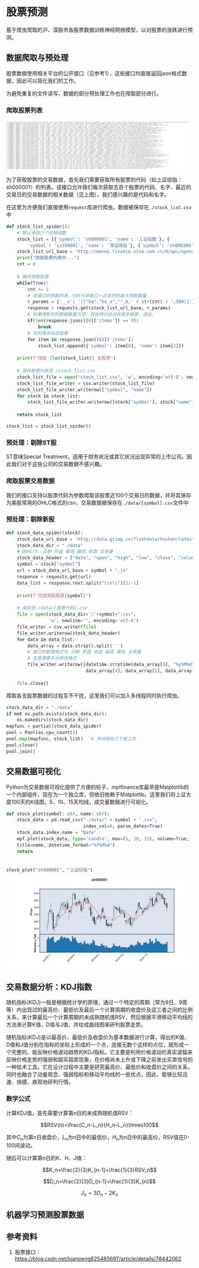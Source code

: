 # 股票预测

基于爬虫爬取的沪、深股市各股票数据训练神经网络模型，以对股票的涨跌进行预测。

## 数据爬取与预处理

股票数据使用相关平台的公开接口（见参考1），这些接口均直接返回json格式数据，因此可以简化我们的工作。

为避免重复的文件读写，数据的部分预处理工作也在爬取部分进行。

### 爬取股票列表

![stock_list](./doc/stock_list.png)

为了获取股票的交易数据，首先我们需要获取所有股票的代码（如上证综指：sh000001）的列表。该接口允许我们每次获取五百个股票的代码、名字、最近的交易日的交易数据的相关数据（见上图）。我们感兴趣的是代码和名字。

在这里为方便我们直接使用`request`库进行爬虫。数据被保存在`./stock_list.csv`中

```python
def stock_list_spider():
    # 默认添加三个全局指数
    stock_list = [{'symbol': 'sh000001', 'name': '上证指数'}, {
        'symbol': 'sz399001', 'name': '深证成指'}, {'symbol': 'sh000300', 'name': '沪深300'}]
    stock_list_url_base = 'http://money.finance.sina.com.cn/d/api/openapi_proxy.php'
    print("爬取股票列表中...")
    cnt = 0

    # 循环爬取股票
    while(True):
        cnt += 1
        # 该接口的参数列表，500为该接口一次支持的最大爬取数量
        r_params = {'__s': '[["hq","hs_a","",0,' + str(cnt) + ',500]]'}
        response = requests.get(stock_list_url_base, r_params)
        # 如果爬取到的数据数量为空，则说明已经没有更多股票，退出。
        if(len(response.json()[0]['items']) == 0):
            break
        # 向列表添加该股票
        for item in response.json()[0]['items']:
            stock_list.append({'symbol': item[0], 'name': item[2]})

    print(f"爬取 {len(stock_list)} 支股票")

    # 保存股票列表至./stock_list.csv
    stock_list_file = open("stock_list.csv", 'w', encoding='utf-8', newline='')
    stock_list_file_writer = csv.writer(stock_list_file)
    stock_list_file_writer.writerow(["symbol", "name"])
    for stock in stock_list:
        stock_list_file_writer.writerow([stock["symbol"], stock["name"]])

    return stock_list
```

```python
stock_list = stock_list_spider()
```

### 预处理：剔除ST股

ST意味Special Treatment，适用于财务状况或其它状况出现异常的上市公司。因此我们对于这些公司的交易数据不感兴趣。

### 爬取股票交易数据

我们的接口支持以股票代码为参数爬取该股票近100个交易日的数据，并将其保存为美股常用的OHLC格式的csv，交易数据被保存在`./data/[symbol].csv`文件中

### 预处理：剔除新股

```python
def stock_data_spider(stock):
    stock_data_url_base = 'http://data.gtimg.cn/flashdata/hushen/latest/daily/'
    stock_data_dir = "./data"
    # DOHLCV：日期 开盘 最高 最低 收盘 交易量
    stock_data_header = ["date", "open", "high", "low", "close", "volume"]
    symbol = stock["symbol"]
    url = stock_data_url_base + symbol + ".js"
    response = requests.get(url)
    data_list = response.text.split("\\n\\")[2:-1]

    print(f"完成爬取股票{symbol}")

    # 保存至./data/[股票代码].csv
    file = open(stock_data_dir+'/'+symbol+".csv",
                'w', newline='', encoding='utf-8')
    file_writer = csv.writer(file)
    file_writer.writerow(stock_data_header)
    for data in data_list:
        data_array = data.strip().split(' ')
        # 接口的数据格式为 日期 开盘 收盘 最高 最低 交易量
        # 这里需要手动修改格式
        file_writer.writerow([datetime.strptime(data_array[0], "%y%M%d"), data_array[1], data_array[3],
                              data_array[4], data_array[2], data_array[5]])

    file.close()
```

爬取各支股票数据的过程互不干扰，这里我们可以加入多线程同时执行爬虫。

```python
stock_data_dir = "./data"
if not os.path.exists(stock_data_dir):
    os.makedirs(stock_data_dir)
mapfunc = partial(stock_data_spider)
pool = Pool(os.cpu_count())
pool.map(mapfunc, stock_list)   # 多线程执行下载工作
pool.close()
pool.join()
```

## 交易数据可视化

Python为交易数据可视化提供了方便的轮子，mplfinance库最早是Matplotlib的一个内部组件，现在为一个独立库，但依旧依赖于Matplotlib。这里我们将上证大盘100天的K线图，5、10、15天均线，成交量数据进行可视化。

```python
def stock_plot(symbol: str, name: str):
    stock_data = pd.read_csv("./data/" + symbol + ".csv",
                             index_col=0, parse_dates=True)
    stock_data.index.name = "Date"
    mpf.plot(stock_data, type='candle', mav=(5, 10, 15), volume=True,
    title=name, datetime_format="%Y%M%d")
    return


stock_plot("sh000001", "上证综指")
```

![sh000001](doc/sh000001_k.png)

## 交易数据分析：KDJ指数

随机指标(KDJ)一般是根据统计学的原理，通过一个特定的周期（常为9日、9周等）内出现过的最高价、最低价及最后一个计算周期的收盘价及这三者之间的比例关系，来计算最后一个计算周期的未成熟随机值RSV，然后根据平滑移动平均线的方法来计算K值、D值与J值，并绘成曲线图来研判股票走势。

随机指标(KDJ)是以最高价、最低价及收盘价为基本数据进行计算，得出的K值、D值和J值分别在指标的坐标上形成的一个点，连接无数个这样的点位，就形成一个完整的、能反映价格波动趋势的KDJ指标。它主要是利用价格波动的真实波幅来反映价格走势的强弱和超买超卖现象，在价格尚未上升或下降之前发出买卖信号的一种技术工具。它在设计过程中主要是研究最高价、最低价和收盘价之间的关系，同时也融合了动量观念、强弱指标和移动平均线的一些优点，因此，能够比较迅速、快捷、直观地研判行情。

### 数学公式

计算KDJ值，首先需要计算第n日的未成熟随机值RSV：

$$RSV(n)=\frac{C_n-L_n}{H_n-L_n}\times100$$

其中$C_n$为第n日收盘价，$L_n$为n日中的最低价，$H_n$为n日中的最高价。RSV值在0-100间波动。

随后可以计算第n日的K、H、J值：

$$K_n=\frac{2}{3}K_{n-1}+\frac{1}{3}RSV_n$$

$$D_n=\frac{2}{3}D_{n-1}+\frac{1}{3}K_{n}$$

$$J_n=3D_n-2K_n$$

## 机器学习预测股票数据

## 参考资料

1. 股票接口：https://blog.csdn.net/luanpeng825485697/article/details/78442062 